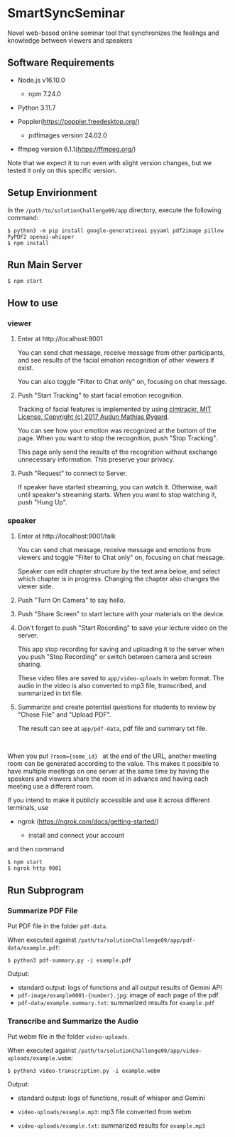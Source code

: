 # SmartSyncSeminar

Novel web-based online seminar tool that synchronizes the feelings and knowledge between viewers and speakers

## Software Requirements

- Node.js v16.10.0

  - npm 7.24.0

- Python 3.11.7

- Poppler(https://poppler.freedesktop.org/)

  - pdfimages version 24.02.0

- ffmpeg version 6.1.1(https://ffmpeg.org/)

Note that we expect it to run even with slight version changes, but we tested it only on this specific version.

## Setup Envirionment

In the `/path/to/solutionChallenge09/app` directory, execute the following command:

```shell
$ python3 -m pip install google-generativeai pyyaml pdf2image pillow PyPDF2 openai-whisper
$ npm install
```

## Run Main Server

```shell
$ npm start
```

## How to use

### viewer

1. Enter at http://localhost:9001

   You can send chat message, receive message from other participants, and see results of the facial emotion recognition of other viewers if exist.

   You can also toggle "Filter to Chat only" on, focusing on chat message.

2. Push "Start Tracking" to start facial emotion recognition.

   Tracking of facial features is implemented by using [clmtrackr, MIT License, Copyright (c) 2017 Audun Mathias Øygard](https://github.com/auduno/clmtrackr).

   You can see how your emotion was recognized at the bottom of the page. When you want to stop the recognition, push "Stop Tracking".

   This page only send the results of the recognition without exchange unnecessary information. This preserve your privacy.

3. Push "Request" to connect to Server.

   If speaker have started streaming, you can watch it.
   Otherwise, wait until speaker's streaming starts.
   When you want to stop watching it, push "Hung Up".

### speaker

1. Enter at http://localhost:9001/talk

   You can send chat message, receive message and emotions from viewers and toggle "Filter to Chat only" on, focusing on chat message.

   Speaker can edit chapter structure by the text area below,
   and select which chapter is in progress.
   Changing the chapter also changes the viewer side.

2. Push "Turn On Camera" to say hello.

3. Push "Share Screen" to start lecture with your materials on the device.

4. Don't forget to push "Start Recording" to save your lecture video on the server.

   This app stop recording for saving and uploading it to the server when you push "Stop Recording" or switch between camera and screen sharing.

   These video files are saved to `app/video-uploads` in webm format. The audio in the video is also converted to mp3 file, transcribed, and summarized in txt file.

5. Summarize and create potential questions for students to review by "Chose File" and "Upload PDF".

   The result can see at `app/pdf-data`, pdf file and summary txt file.

<br>

When you put `?room={some_id} ` at the end of the URL,
another meeting room can be generated according to the value.
This makes it possible to have multiple meetings on one server at the same time by having the speakers and viewers share the room id in advance and having each meeting use a different room.

If you intend to make it publicly accessible and use it across different terminals, use

- ngrok (https://ngrok.com/docs/getting-started/)

  - install and connect your account

and then command

```shell
$ npm start
$ ngrok http 9001
```

## Run Subprogram

### Summarize PDF File

Put PDF file in the folder `pdf-data`.

When executed against `/path/to/solutionChallenge09/app/pdf-data/example.pdf`:

```shell
$ python3 pdf-summary.py -i example.pdf
```

Output:

- standard output: logs of functions and all output results of Gemini API
- `pdf-image/example0001-{number}.jpg`: image of each page of the pdf
- `pdf-data/example.summary.txt`: summarized results for `example.pdf`

### Transcribe and Summarize the Audio

Put webm file in the folder `video-uploads`.

When executed against `/path/to/solutionChallenge09/app/video-uploads/example.webm`:

```shell
$ python3 video-transcription.py -i example.webm
```

Output:

- standard output: logs of functions, result of whisper and Gemini

- `video-uploads/example.mp3`: mp3 file converted from webm

- `video-uploads/example.txt`: summarized results for `example.mp3`
